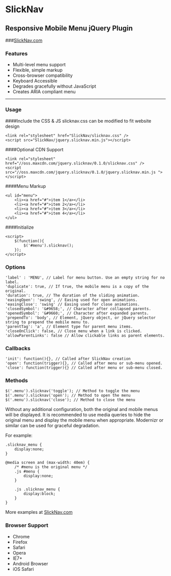 # SlickNav
## Responsive Mobile Menu jQuery Plugin

###[SlickNav.com](http://slicknav.com)

### Features
* Multi-level menu support
* Flexible, simple markup
* Cross-browser compatibility
* Keyboard Accessible
* Degrades gracefully without JavaScript
* Creates ARIA compliant menu

* * *
### Usage

####Include the CSS & JS
slicknav.css can be modified to fit website design

    <link rel="stylesheet" href="SlickNav/slicknav.css" />
	<script src="SlickNav/jquery.slicknav.min.js"></script>

####Optional CDN Support

    <link rel="stylesheet" href="//oss.maxcdn.com/jquery.slicknav/0.1.0/slicknav.css" />
	<script src="//oss.maxcdn.com/jquery.slicknav/0.1.0/jquery.slicknav.min.js "></script>

####Menu Markup

    <ul id="menu">
        <li><a href="#">item 1</a></li>
        <li><a href="#">item 2</a></li>
    	<li><a href="#">item 3</a></li>
    	<li><a href="#">item 4</a></li>
    </ul>
####Initialize

	<script>
		$(function(){
			$('#menu').slicknav();
		});
	</script>	

### Options
	'label' : 'MENU', // Label for menu button. Use an empty string for no label.
	'duplicate': true, // If true, the mobile menu is a copy of the original.
	'duration': true, // The duration of the sliding animation.
	'easingOpen': 'swing', // Easing used for open animations.
	'easingClose': 'swing' // Easing used for close animations.
	'closedSymbol': '&#9658;', // Character after collapsed parents.
	'openedSymbol': '&#9660;', // Character after expanded parents.
	'prependTo': 'body', // Element, jQuery object, or jQuery selector string to prepend the mobile menu to.
	'parentTag': 'a', // Element type for parent menu items.
	'closeOnClick': false, // Close menu when a link is clicked.
	'allowParentLinks': false // Allow clickable links as parent elements.
	
### Callbacks
	'init': function(){}, // Called after SlickNav creation
	'open': function(trigger){}, // Called after menu or sub-menu opened. 
	'close': function(trigger){} // Called after menu or sub-menu closed.

### Methods
	$('.menu').slicknav('toggle'); // Method to toggle the menu
	$('.menu').slicknav('open'); // Method to open the menu
	$('.menu').slicknav('close'); // Method to close the menu
    
Without any additional configuration, both the original and mobile menus will be displayed. It is recommended to use media queries to hide the original menu and display the mobile menu when appropriate. Modernizr or similar can be used for graceful degradation.

For example:

    .slicknav_menu {
        display:none;
    }
    
    @media screen and (max-width: 40em) {
    	/* #menu is the original menu */
    	.js #menu {
    		display:none;
    	}
    	
    	.js .slicknav_menu {
    		display:block;
    	}
    }

More examples at [SlickNav.com](http://slicknav.com)

### Browser Support
* Chrome
* Firefox
* Safari
* Opera
* IE7+
* Android Browser
* iOS Safari
